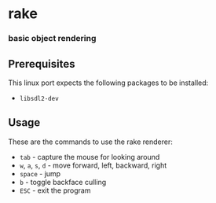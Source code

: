 # rake

### basic object rendering

## Prerequisites

This linux port expects the following packages to be installed:

- `libsdl2-dev`

## Usage

These are the commands to use the rake renderer:

- `tab` - capture the mouse for looking around
- `w`, `a`, `s`, `d` - move forward, left, backward, right
- `space` - jump
- `b` - toggle backface culling
- `ESC` - exit the program